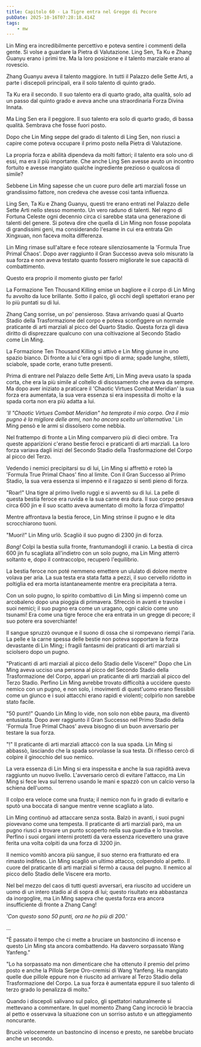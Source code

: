 ```yaml
---
title: Capitolo 60 - La Tigre entra nel Gregge di Pecore
pubDate: 2025-10-16T07:28:18.414Z
tags:
    - mw
---
```



Lin Ming era incredibilmente percettivo e poteva sentire i commenti della gente.
Si volse a guardare la Pietra di Valutazione. Ling Sen, Ta Ku e Zhang Guanyu erano i primi tre. Ma la loro posizione e il talento marziale erano al rovescio.


Zhang Guanyu aveva il talento maggiore. In tutti il Palazzo delle Sette Arti, a parte i discepoli principali, era il solo talento di quinto grado.


Ta Ku era il secondo. Il suo talento era di quarto grado, alta qualità, solo ad un passo dal quinto grado e aveva anche una straordinaria Forza Divina Innata.


Ma Ling Sen era il peggiore. Il suo talento era solo di quarto grado, di bassa qualità. Sembrava che fosse fuori posto.


Dopo che Lin Ming seppe del grado di talento di Ling Sen, non riuscì a capire come poteva occupare il primo posto nella Pietra di Valutazione.


La propria forza e abilità dipendeva da molti fattori; il talento era solo uno di essi, ma era il più importante. Che anche Ling Sen avesse avuto un incontro fortuito e avesse mangiato qualche ingrediente prezioso o qualcosa di simile?


Sebbene Lin Ming sapesse che un cuore puro delle arti marziali fosse un grandissimo fattore, non credeva che avesse così tanta influenza.


Ling Sen, Ta Ku e Zhang Guanyu, questi tre erano entrati nel Palazzo delle Sette Arti nello stesso momento. Un vero raduno di talenti. Nel regno di Fortuna Celeste ogni decennio circa ci sarebbe stata una generazione di talenti del genere. Si poteva dire che quella di Lin Ming non fosse popolata di grandissimi geni, ma considerando l'esame in cui era entrata Qin Xingxuan, non faceva molta differenza.


Lin Ming rimase sull'altare e fece roteare silenziosamente la 'Formula True Primal Chaos'. Dopo aver raggiunto il Gran Successo aveva solo misurato la sua forza e non aveva testato quanto fossero migliorate le sue capacità di combattimento.


Questo era proprio il momento giusto per farlo!


La Formazione Ten Thousand Killing emise un bagliore e il corpo di Lin Ming fu avvolto da luce brillante. Sotto il palco, gli occhi degli spettatori erano per lo più puntati su di lui.


Zhang Cang sorrise, un po' pensieroso. Stava arrivando quasi al Quarto Stadio della Trasformazione del corpo e poteva sconfiggere un normale praticante di arti marziali al picco del Quarto Stadio. Questa forza gli dava diritto di disprezzare qualcuno con una coltivazione al Secondo Stadio come Lin Ming.


La Formazione Ten Thousand Killing si attivò e Lin Ming giunse in uno spazio bianco. Di fronte a lui c'era ogni tipo di arma; spade lunghe, stiletti, sciabole, spade corte, erano tutte presenti.


Prima di entrare nel Palazzo delle Sette Arti, Lin Ming aveva usato la spada corta, che era la più simile al coltello di disossamento che aveva da sempre. Ma dopo aver iniziato a praticare il 'Chaotic Virtues Combat Meridian' la sua forza era aumentata, la sua vera essenza si era inspessita di molto e la spada corta non era più adatta a lui.


<em>'Il "Chaotic Virtues Combat Meridian" ha temprato il mio corpo. Ora il mio pugno è la migliore delle armi, non ho ancora scelto un'alternativa.'</em> Lin Ming pensò e le armi si dissolsero come nebbia.


Nel frattempo di fronte a Lin Ming comparvero più di dieci ombre.
Tra queste apparizioni c'erano bestie feroci e praticanti di arti marziali. La loro forza variava dagli inizi del Secondo Stadio della Trasformazione del Corpo al picco del Terzo.


Vedendo i nemici precipitarsi su di lui, Lin Ming si affrettò e roteò la 'Formula True Primal Chaos' fino al limite. Con il Gran Successo al Primo Stadio, la sua vera essenza si impennò e il ragazzo si sentì pieno di forza.


"Roar!" Una tigre al primo livello ruggì e si avventò su di lui. La pelle di questa bestia feroce era ruvida e la sua carne era dura. Il suo corpo pesava circa 600 jin e il suo scatto aveva aumentato di molto la forza d'impatto!


Mentre affrontava la bestia feroce, Lin Ming strinse il pugno e le dita scrocchiarono tuoni.


"Muori!" Lin Ming urlò. Scagliò il suo pugno di 2300 jin di forza.


<em>Bang!</em> Colpì la bestia sulla fronte, frantumandogli il cranio. La bestia di circa 600 jin fu scagliata all'indietro con un solo pugno, ma Lin Ming atterrò soltanto e, dopo il contraccolpo, recuperò l'equilibrio.


La bestia feroce non poté nemmeno emettere un ululato di dolore mentre volava per aria. La sua testa era stata fatta a pezzi, il suo cervello ridotto in poltiglia ed era morta istantaneamente mentre era precipitata a terra.


Con un solo pugno, lo spirito combattivo di Lin Ming si impennò come un arcobaleno dopo una pioggia di primavera. Sfrecciò in avanti e travolse i suoi nemici; il suo pugno era come un uragano, ogni calcio come uno tsunami! Era come una tigre feroce che era entrata in un gregge di pecore; il suo potere era soverchiante!


Il sangue spruzzò ovunque e il suono di ossa che si rompevano riempì l'aria. La pelle e la carne spessa delle bestie non poteva sopportare la forza devastante di Lin Ming; i fragili fantasmi dei praticanti di arti marziali si sciolsero dopo un pugno.


"Praticanti di arti marziali al picco dello Stadio delle Viscere!" Dopo che Lin Ming aveva ucciso una persona al picco del Secondo Stadio della Trasformazione del Corpo, apparì un praticante di arti marziali al picco del Terzo Stadio.
Perfino Lin Ming avrebbe trovato difficoltà a uccidere questo nemico con un pugno, e non solo, i movimenti di quest'uomo erano flessibili come un giunco e i suoi attacchi erano rapidi e violenti; colpirlo non sarebbe stato facile.


"50 punti!" Quando Lin Ming lo vide, non solo non ebbe paura, ma diventò entusiasta. Dopo aver raggiunto il Gran Successo nel Primo Stadio della 'Formula True Primal Chaos' aveva bisogno di un buon avversario per testare la sua forza.


"!" Il praticante di arti marziali attaccò con la sua spada. Lin Ming si abbassò, lasciando che la spada sorvolasse la sua testa. Di riflesso cercò di colpire il ginocchio del suo nemico.


La vera essenza di Lin Ming si era inspessita e anche la sua rapidità aveva raggiunto un nuovo livello.
L'avversario cercò di evitare l'attacco, ma Lin Ming si fece leva sul terreno usando le mani e spazzò con un calcio verso la schiena dell'uomo.


Il colpo era veloce come una frusta; il nemico non fu in grado di evitarlo e sputò una boccata di sangue mentre venne scagliato a lato.


Lin Ming continuò ad attaccare senza sosta. Balzò in avanti, i suoi pugni piovevano come una tempesta. Il praticante di arti marziali parò, ma un pugno riuscì a trovare un punto scoperto nella sua guardia e lo travolse. Perfino i suoi organi interni protetti da vera essenza ricevettero una grave ferita una volta colpiti da una forza di 3200 jin.


Il nemico vomitò ancora più sangue, il suo sterno era fratturato ed era rimasto indifeso. Lin Ming scagliò un ultimo attacco, colpendolo al petto. Il cuore del praticante di arti marziali si fermò a causa del pugno. Il nemico al picco dello Stadio delle Viscere era morto.


Nel bel mezzo del caos di tutti questi avversari, era riuscito ad uccidere un uomo di un intero stadio al di sopra di lui; questo risultato era abbastanza da inorgoglire, ma Lin Ming sapeva che questa forza era ancora insufficiente di fronte a Zhang Cang!


<em>'Con questo sono 50 punti, ora ne ho più di 200.'</em>


...


"È passato il tempo che ci mette a bruciare un bastoncino di incenso e questo Lin Ming sta ancora combattendo. Ha davvero sorpassato Wang Yanfeng."


"Lo ha sorpassato ma non dimenticare che ha ottenuto il premio del primo posto e anche la Pillola Serpe Oro-cremisi di Wang Yanfeng. Ha mangiato quelle due pillole eppure non è riuscito ad arrivare al Terzo Stadio della Trasformazione del Corpo. La sua forza è aumentata eppure il suo talento di terzo grado lo penalizza di molto."


Quando i discepoli salivano sul palco, gli spettatori naturalmente si mettevano a commentare. In quel momento Zhang Cang incrociò le braccia al petto e osservava la situazione con un sorriso astuto e un atteggiamento noncurante.


Bruciò velocemente un bastoncino di incenso e presto, ne sarebbe bruciato anche un secondo.
                                


                                



